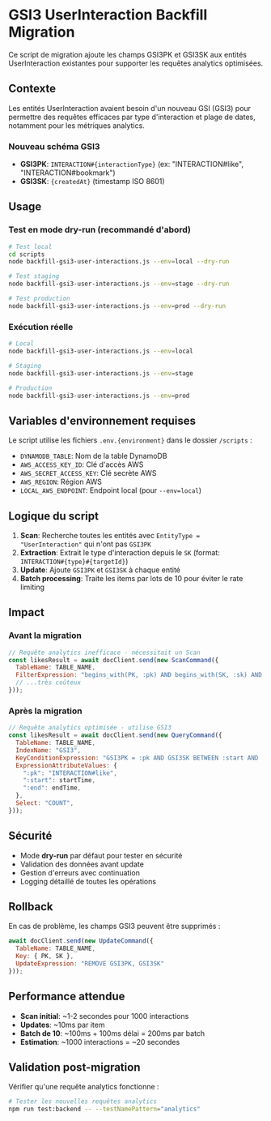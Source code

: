 # GSI3 UserInteraction Backfill Migration

Ce script de migration ajoute les champs GSI3PK et GSI3SK aux entités UserInteraction existantes pour supporter les requêtes analytics optimisées.

## Contexte

Les entités UserInteraction avaient besoin d'un nouveau GSI (GSI3) pour permettre des requêtes efficaces par type d'interaction et plage de dates, notamment pour les métriques analytics.

### Nouveau schéma GSI3

- **GSI3PK**: `INTERACTION#{interactionType}` (ex: "INTERACTION#like", "INTERACTION#bookmark")  
- **GSI3SK**: `{createdAt}` (timestamp ISO 8601)

## Usage

### Test en mode dry-run (recommandé d'abord)

```bash
# Test local
cd scripts
node backfill-gsi3-user-interactions.js --env=local --dry-run

# Test staging 
node backfill-gsi3-user-interactions.js --env=stage --dry-run

# Test production
node backfill-gsi3-user-interactions.js --env=prod --dry-run
```

### Exécution réelle

```bash
# Local
node backfill-gsi3-user-interactions.js --env=local

# Staging
node backfill-gsi3-user-interactions.js --env=stage

# Production  
node backfill-gsi3-user-interactions.js --env=prod
```

## Variables d'environnement requises

Le script utilise les fichiers `.env.{environment}` dans le dossier `/scripts` :

- `DYNAMODB_TABLE`: Nom de la table DynamoDB
- `AWS_ACCESS_KEY_ID`: Clé d'accès AWS
- `AWS_SECRET_ACCESS_KEY`: Clé secrète AWS  
- `AWS_REGION`: Région AWS
- `LOCAL_AWS_ENDPOINT`: Endpoint local (pour `--env=local`)

## Logique du script

1. **Scan**: Recherche toutes les entités avec `EntityType = "UserInteraction"` qui n'ont pas `GSI3PK`
2. **Extraction**: Extrait le type d'interaction depuis le `SK` (format: `INTERACTION#{type}#{targetId}`)
3. **Update**: Ajoute `GSI3PK` et `GSI3SK` à chaque entité
4. **Batch processing**: Traite les items par lots de 10 pour éviter le rate limiting

## Impact

### Avant la migration
```javascript
// Requête analytics inefficace - nécessitait un Scan
const likesResult = await docClient.send(new ScanCommand({
  TableName: TABLE_NAME,
  FilterExpression: "begins_with(PK, :pk) AND begins_with(SK, :sk) AND createdAt BETWEEN :start AND :end",
  // ...très coûteux
}));
```

### Après la migration  
```javascript
// Requête analytics optimisée - utilise GSI3
const likesResult = await docClient.send(new QueryCommand({
  TableName: TABLE_NAME,
  IndexName: "GSI3",
  KeyConditionExpression: "GSI3PK = :pk AND GSI3SK BETWEEN :start AND :end",
  ExpressionAttributeValues: {
    ":pk": "INTERACTION#like",
    ":start": startTime,
    ":end": endTime,
  },
  Select: "COUNT",
}));
```

## Sécurité

- Mode **dry-run** par défaut pour tester en sécurité
- Validation des données avant update
- Gestion d'erreurs avec continuation
- Logging détaillé de toutes les opérations

## Rollback

En cas de problème, les champs GSI3 peuvent être supprimés :

```javascript
await docClient.send(new UpdateCommand({
  TableName: TABLE_NAME,
  Key: { PK, SK },
  UpdateExpression: "REMOVE GSI3PK, GSI3SK"
}));
```

## Performance attendue

- **Scan initial**: ~1-2 secondes pour 1000 interactions
- **Updates**: ~10ms par item  
- **Batch de 10**: ~100ms + 100ms délai = 200ms par batch
- **Estimation**: ~1000 interactions = ~20 secondes

## Validation post-migration

Vérifier qu'une requête analytics fonctionne :

```bash
# Tester les nouvelles requêtes analytics
npm run test:backend -- --testNamePattern="analytics"
```
